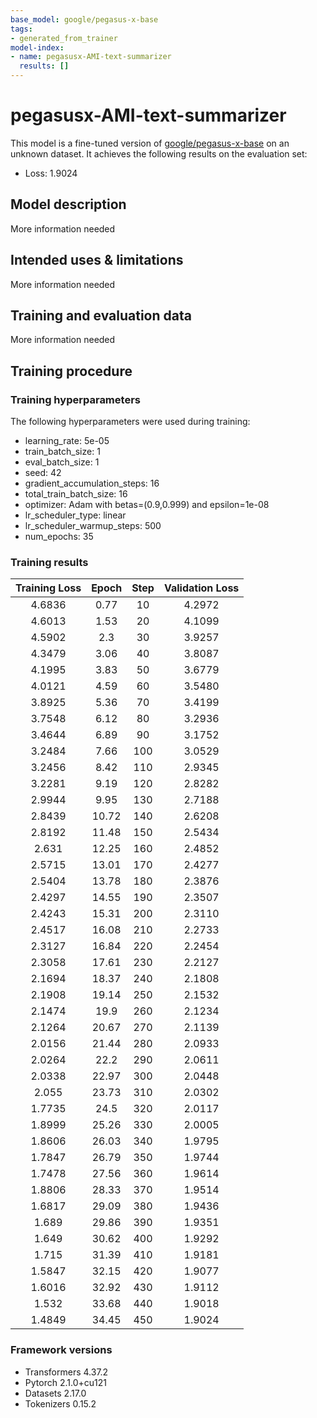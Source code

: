 ```yaml
---
base_model: google/pegasus-x-base
tags:
- generated_from_trainer
model-index:
- name: pegasusx-AMI-text-summarizer
  results: []
---
```


<!-- This model card has been generated automatically according to the information the Trainer had access to. You
should probably proofread and complete it, then remove this comment. -->

# pegasusx-AMI-text-summarizer

This model is a fine-tuned version of [google/pegasus-x-base](https://huggingface.co/google/pegasus-x-base) on an unknown dataset.
It achieves the following results on the evaluation set:
- Loss: 1.9024

## Model description

More information needed

## Intended uses & limitations

More information needed

## Training and evaluation data

More information needed

## Training procedure

### Training hyperparameters

The following hyperparameters were used during training:
- learning_rate: 5e-05
- train_batch_size: 1
- eval_batch_size: 1
- seed: 42
- gradient_accumulation_steps: 16
- total_train_batch_size: 16
- optimizer: Adam with betas=(0.9,0.999) and epsilon=1e-08
- lr_scheduler_type: linear
- lr_scheduler_warmup_steps: 500
- num_epochs: 35

### Training results

| Training Loss | Epoch | Step | Validation Loss |
|:-------------:|:-----:|:----:|:---------------:|
| 4.6836        | 0.77  | 10   | 4.2972          |
| 4.6013        | 1.53  | 20   | 4.1099          |
| 4.5902        | 2.3   | 30   | 3.9257          |
| 4.3479        | 3.06  | 40   | 3.8087          |
| 4.1995        | 3.83  | 50   | 3.6779          |
| 4.0121        | 4.59  | 60   | 3.5480          |
| 3.8925        | 5.36  | 70   | 3.4199          |
| 3.7548        | 6.12  | 80   | 3.2936          |
| 3.4644        | 6.89  | 90   | 3.1752          |
| 3.2484        | 7.66  | 100  | 3.0529          |
| 3.2456        | 8.42  | 110  | 2.9345          |
| 3.2281        | 9.19  | 120  | 2.8282          |
| 2.9944        | 9.95  | 130  | 2.7188          |
| 2.8439        | 10.72 | 140  | 2.6208          |
| 2.8192        | 11.48 | 150  | 2.5434          |
| 2.631         | 12.25 | 160  | 2.4852          |
| 2.5715        | 13.01 | 170  | 2.4277          |
| 2.5404        | 13.78 | 180  | 2.3876          |
| 2.4297        | 14.55 | 190  | 2.3507          |
| 2.4243        | 15.31 | 200  | 2.3110          |
| 2.4517        | 16.08 | 210  | 2.2733          |
| 2.3127        | 16.84 | 220  | 2.2454          |
| 2.3058        | 17.61 | 230  | 2.2127          |
| 2.1694        | 18.37 | 240  | 2.1808          |
| 2.1908        | 19.14 | 250  | 2.1532          |
| 2.1474        | 19.9  | 260  | 2.1234          |
| 2.1264        | 20.67 | 270  | 2.1139          |
| 2.0156        | 21.44 | 280  | 2.0933          |
| 2.0264        | 22.2  | 290  | 2.0611          |
| 2.0338        | 22.97 | 300  | 2.0448          |
| 2.055         | 23.73 | 310  | 2.0302          |
| 1.7735        | 24.5  | 320  | 2.0117          |
| 1.8999        | 25.26 | 330  | 2.0005          |
| 1.8606        | 26.03 | 340  | 1.9795          |
| 1.7847        | 26.79 | 350  | 1.9744          |
| 1.7478        | 27.56 | 360  | 1.9614          |
| 1.8806        | 28.33 | 370  | 1.9514          |
| 1.6817        | 29.09 | 380  | 1.9436          |
| 1.689         | 29.86 | 390  | 1.9351          |
| 1.649         | 30.62 | 400  | 1.9292          |
| 1.715         | 31.39 | 410  | 1.9181          |
| 1.5847        | 32.15 | 420  | 1.9077          |
| 1.6016        | 32.92 | 430  | 1.9112          |
| 1.532         | 33.68 | 440  | 1.9018          |
| 1.4849        | 34.45 | 450  | 1.9024          |


### Framework versions

- Transformers 4.37.2
- Pytorch 2.1.0+cu121
- Datasets 2.17.0
- Tokenizers 0.15.2
